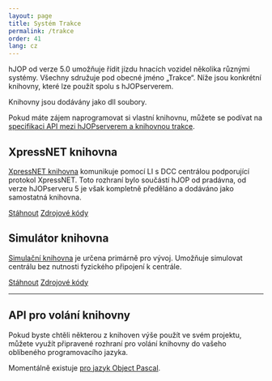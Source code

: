 ```yaml
---
layout: page
title: Systém Trakce
permalink: /trakce
order: 41
lang: cz
---
```


hJOP od verze 5.0 umožňuje řídit jízdu hnacích vozidel několika různými
systémy. Všechny sdružuje pod obecné jméno „Trakce“. Níže jsou konkrétní
knihovny, které lze použít spolu s hJOPserverem.

Knihovny jsou dodávány jako dll soubory.

Pokud máte zájem naprogramovat si vlastní knihovnu, můžete se podívat na
[specifikaci API mezi hJOPserverem a knihovnou
trakce](https://github.com/kmzbrnoI/xn-lib-cpp-qt/wiki).

## XpressNET knihovna

[XpressNET knihovna](https://github.com/kmzbrnoI/xn-lib-cpp-qt) komunikuje
pomocí LI s DCC centrálou podporující protokol XpressNET. Toto rozhraní bylo
součástí hJOP od pradávna, od verze hJOPserveru 5 je však kompletně předěláno
a dodáváno jako samostatná knihovna.

<a class="btn" href="https://github.com/kmzbrnoI/xn-lib-cpp-qt/releases">Stáhnout</a>
<a class="btn" href="https://github.com/kmzbrnoI/xn-lib-cpp-qt">Zdrojové kódy</a>

## Simulátor knihovna

[Simulační knihovna](https://github.com/kmzbrnoI/trakce-simulator) je určena
primárně pro vývoj. Umožňuje simulovat centrálu bez nutnosti fyzického
připojení k centrále.

<a class="btn" href="https://github.com/kmzbrnoI/trakce-simulator/releases">Stáhnout</a>
<a class="btn" href="https://github.com/kmzbrnoI/trakce-simulator">Zdrojové kódy</a>

---

## API pro volání knihovny

Pokud byste chtěli některou z knihoven výše použít ve svém projektu, můžete
využít připravené rozhraní pro volání knihovny do vašeho oblíbeného
programovacího jazyka.

Momentálně existuje [pro jazyk Object
Pascal](https://github.com/kmzbrnoI/trakce-delphi).
